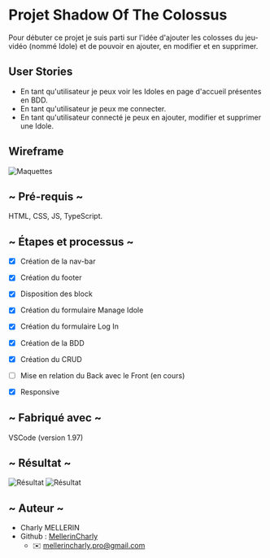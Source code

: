 # Projet Shadow Of The Colossus

Pour débuter ce projet je suis parti sur l'idée d'ajouter les colosses du jeu-vidéo (nommé Idole) et de pouvoir en ajouter, en modifier et en supprimer.

## User Stories 

- En tant qu'utilisateur je peux voir les Idoles en page d'accueil présentes
en BDD.
- En tant qu'utilisateur je peux me connecter.
- En tant qu'utilisateur connecté je peux en ajouter, modifier et supprimer 
une Idole.

## Wireframe 

![Maquettes](https://i.ibb.co/ds2BKHMy/Capture-d-e-cran-2025-02-13-a-16-55-19.png)

## ~ Pré-requis ~

HTML, CSS, JS, TypeScript.

## ~ Étapes et processus ~

- [x] Création de la nav-bar
- [x] Création du footer
- [x] Disposition des block
- [x] Création du formulaire Manage Idole
- [x] Création du formulaire Log In
- [x] Création de la BDD
- [x] Création du CRUD
- [ ] Mise en relation du Back avec le Front (en cours)
- [x] Responsive


## ~ Fabriqué avec ~

VSCode (version 1.97)

## ~ Résultat ~

![Résultat](https://i.ibb.co/pjMHftNd/Capture-d-e-cran-2025-02-13-a-17-04-38.png)
![Résultat](https://i.ibb.co/rf1xMDQ6/Capture-d-e-cran-2025-02-13-a-17-02-14.png)


## ~ Auteur ~

- Charly MELLERIN
- Github : [MellerinCharly](https://github.com/MellerinCharly)
  - :envelope:  mellerincharly.pro@gmail.com
 
